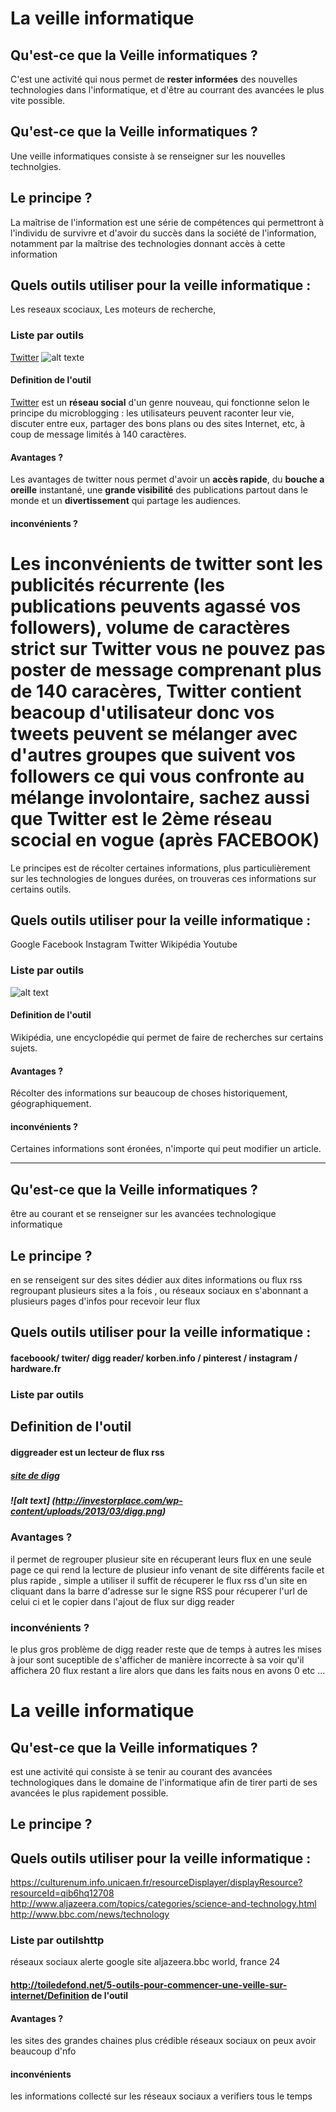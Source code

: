 # La veille informatique

## Qu'est-ce que la Veille informatiques ?
C'est une activité qui nous permet de **rester informées** des nouvelles technologies dans l'informatique, et d'être au courrant des avancées 
le plus vite possible. 

## Qu'est-ce que la Veille informatiques ?
Une veille informatiques consiste à se renseigner sur les nouvelles technolgies.
## Le principe ?

 La maîtrise de l'information est une série de compétences qui permettront à l'individu de survivre et d'avoir du succès dans la société de l'information, notamment par la maîtrise des technologies donnant accès à cette information
 
## Quels outils utiliser pour la veille informatique :
Les reseaux scociaux, Les moteurs de recherche, 

### Liste par outils
[Twitter](https://twitter.com/?lang=fr)
![alt texte](https://abs.twimg.com/icons/apple-touch-icon-192x192.png)

#### Definition de l'outil
[Twitter](https://twitter.com/?lang=fr) est un **réseau social** d'un genre nouveau, qui fonctionne selon le principe du microblogging : les utilisateurs peuvent raconter leur vie, discuter entre eux, partager des bons plans ou des sites Internet, etc, à coup de message limités à 140 caractères.

#### Avantages ?
Les avantages de twitter nous permet d'avoir un **accès rapide**, du **bouche a oreille** instantané, une **grande visibilité** des publications partout dans le monde et un **divertissement** qui partage les audiences.

#### inconvénients ?
Les inconvénients de twitter sont **les publicités récurrente** (les publications peuvents agassé vos followers), **volume de caractères strict** sur **Twitter** vous ne pouvez pas poster de message comprenant plus de 140 caracères, **Twitter** contient beacoup d'utilisateur donc vos tweets peuvent se mélanger avec d'autres groupes que suivent vos followers ce qui vous confronte au **mélange involontaire**, sachez aussi que **Twitter** est le 2ème réseau scocial en vogue (après **FACEBOOK**) 
=======
Le principes est de récolter certaines informations, plus particulièrement sur les technologies de longues durées, on trouveras ces informations sur certains outils.
## Quels outils utiliser pour la veille informatique :
Google
Facebook
Instagram
Twitter
Wikipédia
Youtube
### Liste par outils
![alt text](https://upload.wikimedia.org/wikipedia/commons/thumb/d/d1/Wikipedia-logo-v2-fr.svg/langfr-150px-Wikipedia-logo-v2-fr.svg.png) 
#### Definition de l'outil
Wikipédia, une encyclopédie qui permet de faire de recherches sur certains sujets.
#### Avantages ?
Récolter des informations sur beaucoup de choses historiquement, géographiquement.
#### inconvénients ?
Certaines informations sont éronées, n'importe qui peut modifier un article.

------------------------

## Qu'est-ce que la Veille informatiques ?
être au courant et se renseigner sur les avancées technologique informatique
## Le principe ?
en se renseigent sur des sites dédier aux dites informations ou flux rss regroupant plusieurs sites a la fois ,
ou réseaux sociaux en s'abonnant a plusieurs pages d'infos pour recevoir leur flux

## Quels outils utiliser pour la veille informatique :
#### faceboook/ twiter/ digg reader/ korben.info / pinterest / instagram / hardware.fr
### Liste par outils
## Definition de l'outil
#### diggreader est un lecteur de flux rss
##### [site de digg](http://digg.com/reader)
##### ![alt text] (http://investorplace.com/wp-content/uploads/2013/03/digg.png)
### Avantages ?
il permet de regrouper plusieur site en récuperant leurs flux en une seule page ce qui rend la lecture de plusieur info
venant de site différents facile et plus rapide , simple a utiliser il suffit de récuperer le flux rss d'un site en 
cliquant dans la barre d'adresse sur le signe RSS pour récuperer l'url de celui ci et le copier dans l'ajout de flux
sur digg reader
### inconvénients ?
le plus gros problème de digg reader reste que de temps à autres les mises à jour sont suceptible de s'afficher de
manière incorrecte à sa voir qu'il affichera 20 flux restant a lire alors que dans les faits nous en avons 0 etc ...

# La veille informatique
 
## Qu'est-ce que la Veille informatiques ?
 est une activité qui consiste à se tenir au courant des avancées technologiques dans le domaine de l'informatique afin de tirer parti de ses avancées le plus rapidement possible.

## Le principe ?
## Quels outils utiliser pour la veille informatique :
https://culturenum.info.unicaen.fr/resourceDisplayer/displayResource?resourceId=qib6hq12708
http://www.aljazeera.com/topics/categories/science-and-technology.html
http://www.bbc.com/news/technology

### Liste par outilshttp
réseaux sociaux
alerte google
site aljazeera.bbc world, france 24
#### http://toiledefond.net/5-outils-pour-commencer-une-veille-sur-internet/Definition de l'outil
#### Avantages ?
les sites des grandes chaines plus crédible
réseaux sociaux on peux avoir beaucoup d'nfo 
#### inconvénients 
les informations collecté sur les réseaux sociaux a verifiers tous le temps 


